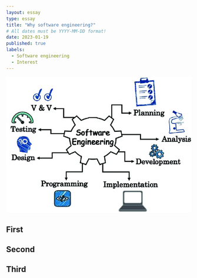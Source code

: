 ```yaml
---
layout: essay
type: essay
title: "Why software engineering?"
# All dates must be YYYY-MM-DD format!
date: 2023-01-19
published: true
labels:
  - Software engineering
  - Interest
---
```


<img class="img-fluid" src="../img/software-engineering-essay.png"> 


## First


## Second


## Third

